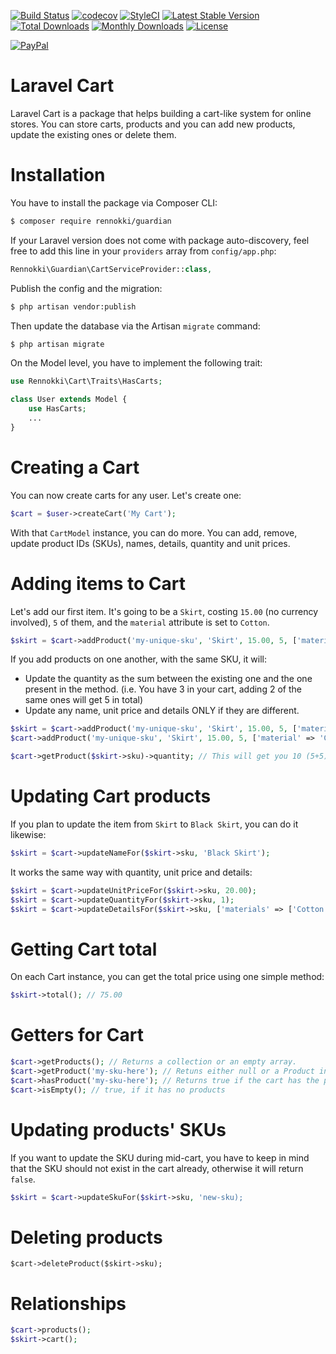 [![Build Status](https://travis-ci.org/rennokki/cart.svg?branch=master)](https://travis-ci.org/rennokki/cart)
[![codecov](https://codecov.io/gh/rennokki/cart/branch/master/graph/badge.svg)](https://codecov.io/gh/rennokki/cart/branch/master)
[![StyleCI](https://github.styleci.io/repos/136514812/shield?branch=master)](https://github.styleci.io/repos/136514812)
[![Latest Stable Version](https://poser.pugx.org/rennokki/cart/v/stable)](https://packagist.org/packages/rennokki/cart)
[![Total Downloads](https://poser.pugx.org/rennokki/cart/downloads)](https://packagist.org/packages/rennokki/cart)
[![Monthly Downloads](https://poser.pugx.org/rennokki/cart/d/monthly)](https://packagist.org/packages/rennokki/cart)
[![License](https://poser.pugx.org/rennokki/cart/license)](https://packagist.org/packages/rennokki/cart)

[![PayPal](https://img.shields.io/badge/PayPal-donate-blue.svg)](https://paypal.me/rennokki)

# Laravel Cart
Laravel Cart is a package that helps building a cart-like system for online stores. You can store carts, products and you can add new products, update the existing ones or delete them.

# Installation
You have to install the package via Composer CLI:
```bash
$ composer require rennokki/guardian
```

If your Laravel version does not come with package auto-discovery, feel free to add this line in your `providers` array from `config/app.php`:
```php
Rennokki\Guardian\CartServiceProvider::class,
```

Publish the config and the migration:
```bash
$ php artisan vendor:publish
```

Then update the database via the Artisan `migrate` command:
```bash
$ php artisan migrate
```

On the Model level, you have to implement the following trait:
```php
use Rennokki\Cart\Traits\HasCarts;

class User extends Model {
    use HasCarts;
    ...
}
```

# Creating a Cart
You can now create carts for any user. Let's create one:
```php
$cart = $user->createCart('My Cart');
```

With that `CartModel` instance, you can do more. You can add, remove, update product IDs (SKUs), names, details, quantity and unit prices.

# Adding items to Cart
Let's add our first item. It's going to be a `Skirt`, costing `15.00` (no currency involved), `5` of them, and the `material` attribute is set to `Cotton`.
```php
$skirt = $cart->addProduct('my-unique-sku', 'Skirt', 15.00, 5, ['material' => 'Cotton']); // Returns a CartProductModel instance.
```

If you add products on one another, with the same SKU, it will:
* Update the quantity as the sum between the existing one and the one present in the method. (i.e. You have 3 in your cart, adding 2 of the same ones will get 5 in total)
* Update any name, unit price and details ONLY if they are different.
```php
$skirt = $cart->addProduct('my-unique-sku', 'Skirt', 15.00, 5, ['material' => 'Cotton']);
$cart->addProduct('my-unique-sku', 'Skirt', 15.00, 5, ['material' => 'Cotton']);

$cart->getProduct($skirt->sku)->quantity; // This will get you 10 (5+5)
```

# Updating Cart products
If you plan to update the item from `Skirt` to `Black Skirt`, you can do it likewise:
```php
$skirt = $cart->updateNameFor($skirt->sku, 'Black Skirt');
```

It works the same way with quantity, unit price and details:
```php
$skirt = $cart->updateUnitPriceFor($skirt->sku, 20.00);
$skirt = $cart->updateQuantityFor($skirt->sku, 1);
$skirt = $cart->updateDetailsFor($skirt->sku, ['materials' => ['Cotton', 'Elastan']]);
```

# Getting Cart total
On each Cart instance, you can get the total price using one simple method:
```php
$skirt->total(); // 75.00
```

# Getters for Cart
```php
$cart->getProducts(); // Returns a collection or an empty array.
$cart->getProduct('my-sku-here'); // Retuns either null or a Product instance.
$cart->hasProduct('my-sku-here'); // Returns true if the cart has the product.
$cart->isEmpty(); // true, if it has no products
```

# Updating products' SKUs
If you want to update the SKU during mid-cart, you have to keep in mind that the SKU should not exist in the cart already, otherwise it will return `false`.
```php
$skirt = $cart->updateSkuFor($skirt->sku, 'new-sku);
```

# Deleting products
```
$cart->deleteProduct($skirt->sku);
```

# Relationships
```php
$cart->products();
$skirt->cart(); 
```
